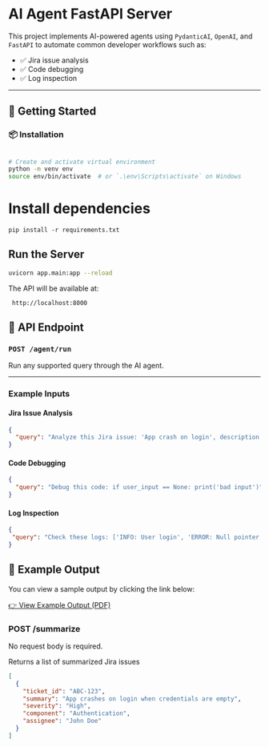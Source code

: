  
#  AI Agent FastAPI Server

This project implements AI-powered agents using `PydanticAI`, `OpenAI`, and `FastAPI` to automate common developer workflows such as:

- ✅ Jira issue analysis  
- ✅ Code debugging  
- ✅ Log inspection

---

## 🚀 Getting Started

### 📦 Installation

```bash
 
# Create and activate virtual environment
python -m venv env
source env/bin/activate  # or `.\env\Scripts\activate` on Windows
```

# Install dependencies

`pip install -r requirements.txt`
 
## Run the Server

``` bash
uvicorn app.main:app --reload
```

The API will be available at:

` http://localhost:8000`

## 📡 API Endpoint

### `POST /agent/run`

Run any supported query through the AI agent.

---

###  Example Inputs

#### Jira Issue Analysis

```json
{
  "query": "Analyze this Jira issue: 'App crash on login', description: 'App crashes when logging in with empty credentials'"
}
```

#### Code Debugging

```json
{
  "query": "Debug this code: if user_input == None: print('bad input')"
}
```

#### Log Inspection
 
 ```json
 {
  "query": "Check these logs: ['INFO: User login', 'ERROR: Null pointer exception', 'WARNING: Timeout']"
}
```

## 📄 Example Output

You can view a sample output by clicking the link below:

[👉 View Example Output (PDF)](./example.pdf)

###  POST /summarize

No request body is required.

Returns a list of summarized Jira issues

```json
[
  {
    "ticket_id": "ABC-123",
    "summary": "App crashes on login when credentials are empty",
    "severity": "High",
    "component": "Authentication",
    "assignee": "John Doe"
  }
]
```
